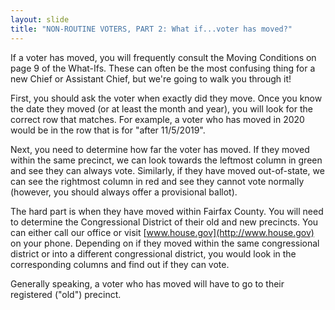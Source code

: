 ```yaml
---
layout: slide
title: "NON-ROUTINE VOTERS, PART 2: What if...voter has moved?"
---
```


If a voter has moved, you will frequently consult the Moving Conditions on page 9 of the What-Ifs. These can often be the most confusing thing for a new Chief or Assistant Chief, but we're going to walk you through it!

First, you should ask the voter when exactly did they move. Once you know the date they moved (or at least the month and year), you will look for the correct row that matches. For example, a voter who has moved in 2020 would be in the row that is for "after 11/5/2019".

Next, you need to determine how far the voter has moved. If they moved within the same precinct, we can look towards the leftmost column in green and see they can always vote. Similarly, if they have moved out-of-state, we can see the rightmost column in red and see they cannot vote normally (however, you should always offer a provisional ballot).

The hard part is when they have moved within Fairfax County. You will need to determine the Congressional District of their old and new precincts. You can either call our office or visit [www.house.gov](http://www.house.gov) on your phone. Depending on if they moved within the same congressional district or into a different congressional district, you would look in the corresponding columns and find out if they can vote.

Generally speaking, a voter who has moved will have to go to their registered ("old") precinct.